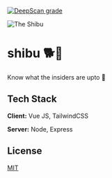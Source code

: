 [![DeepScan grade](https://deepscan.io/api/teams/14340/projects/17460/branches/400317/badge/grade.svg)](https://deepscan.io/dashboard#view=project&tid=14340&pid=17460&bid=400317)

![The Shibu](https://raw.githubusercontent.com/xanf-code/Inu/master/public/favicon.ico)

# shibu 🐕🐶

Know what the insiders are upto 👀

## Tech Stack

**Client:** Vue JS, TailwindCSS

**Server:** Node, Express

## License

[MIT](https://choosealicense.com/licenses/mit/)

